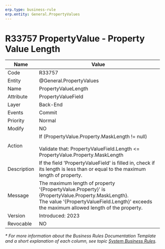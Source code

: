 ```yaml
---
erp.type: business-rule
erp.entity: General.PropertyValues
---
```


# R33757 PropertyValue - Property Value Length

| Name | Value |
| ---- | ----- |
| Code | R33757 |
| Entity | @General.PropertyValues |
| Name | PropertyValueLength |
| Attribute | PropertyValueField |
| Layer | Back-End |
| Events | Commit |
| Priority | Normal |
| Modify | NO |
| Action | If (PropertyValue.Property.MaskLength != null) <br> <br> Validate that: PropertyValueField.Length <= PropertyValue.Property.MaskLength |
| Description| If the field 'PropertyValueField' is filled in, check if its length is less than or equal to the maximum length of property.|
| Message | The maximum length of property '{PropertyValue.Property}' is {PropertyValue.Property.MaskLength}. <br> The value '{PropertyValueField.Length}' exceeds the maximum allowed length of the property.|
| Version | Introduced: 2023 |
| Revocable | NO |

*\* For more information about the Business Rules Documentation Template and a short explanation of each column, see
topic [System Business Rules](../templates/template-description-system-business-rules.md).*
